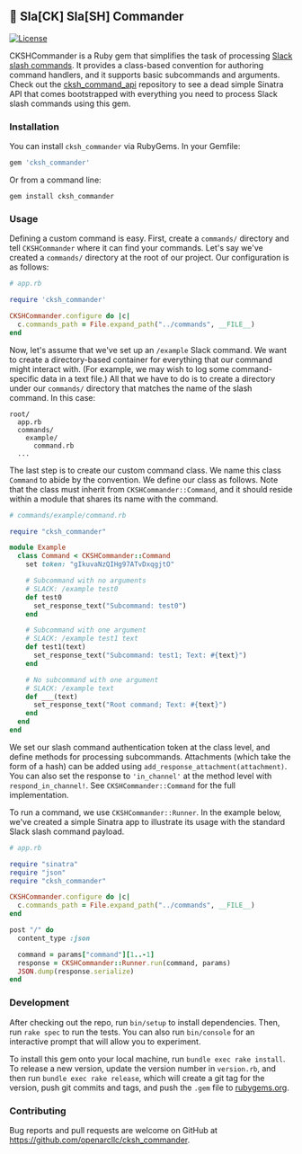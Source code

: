 ## :stars: Sla[CK] Sla[SH] Commander

[![License](https://img.shields.io/packagist/l/doctrine/orm.svg)]()

CKSHCommander is a Ruby gem that simplifies the task of processing [Slack slash
commands](https://api.slack.com/slash-commands). It provides a class-based
convention for authoring command handlers, and it supports basic subcommands and
arguments. Check out the
[cksh_command_api](https://github.com/openarcllc/cksh_commander_api) repository to see a dead simple Sinatra API
that comes bootstrapped with everything you need to process Slack slash
commands using this gem.

### Installation

You can install `cksh_commander` via RubyGems. In your Gemfile:

```ruby
gem 'cksh_commander'
```

Or from a command line:

```
gem install cksh_commander
```

### Usage

Defining a custom command is easy. First, create a `commands/` directory and tell
`CKSHCommander` where it can find your commands. Let's say we've created a `commands/`
directory at the root of our project. Our configuration is as follows:

```ruby
# app.rb

require 'cksh_commander'

CKSHCommander.configure do |c|
  c.commands_path = File.expand_path("../commands", __FILE__)
end
```

Now, let's assume that we've set up an `/example` Slack command. We want to create
a directory-based container for everything that our command might interact
with. (For example, we may wish to log some command-specific data in a text file.)
All that we have to do is to create a directory under our `commands/` directory
that matches the name of the slash command. In this case:

```
root/
  app.rb
  commands/
    example/
      command.rb
  ...
```

The last step is to create our custom command class. We name this class `Command` to
abide by the convention. We define our class as follows. Note that the class must inherit from
`CKSHCommander::Command`, and it should reside within a module that shares
its name with the command.

```ruby
# commands/example/command.rb

require "cksh_commander"

module Example
  class Command < CKSHCommander::Command
    set token: "gIkuvaNzQIHg97ATvDxqgjtO"

    # Subcommand with no arguments
    # SLACK: /example test0
    def test0
      set_response_text("Subcommand: test0")
    end

    # Subcommand with one argument
    # SLACK: /example test1 text
    def test1(text)
      set_response_text("Subcommand: test1; Text: #{text}")
    end

    # No subcommand with one argument
    # SLACK: /example text
    def ___(text)
      set_response_text("Root command; Text: #{text}")
    end
  end
end
```

We set our slash command authentication token at the class level, and define
methods for processing subcommands. Attachments (which take the form of a hash)
can be added using `add_response_attachment(attachment)`. You can also set the
response to `'in_channel'` at the method level with `respond_in_channel!`. See
`CKSHCommander::Command` for the full implementation.

To run a command, we use `CKSHCommander::Runner`. In the example below, we've
created a simple Sinatra app to illustrate its usage with the standard Slack
slash command payload.

```ruby
# app.rb

require "sinatra"
require "json"
require "cksh_commander"

CKSHCommander.configure do |c|
  c.commands_path = File.expand_path("../commands", __FILE__)
end

post "/" do
  content_type :json

  command = params["command"][1..-1]
  response = CKSHCommander::Runner.run(command, params)
  JSON.dump(response.serialize)
end
```

### Development

After checking out the repo, run `bin/setup` to install dependencies. Then, run `rake spec` to run the tests. You can also run `bin/console` for an interactive prompt that will allow you to experiment.

To install this gem onto your local machine, run `bundle exec rake install`. To release a new version, update the version number in `version.rb`, and then run `bundle exec rake release`, which will create a git tag for the version, push git commits and tags, and push the `.gem` file to [rubygems.org](https://rubygems.org).

### Contributing

Bug reports and pull requests are welcome on GitHub at https://github.com/openarcllc/cksh_commander.
